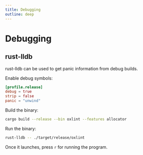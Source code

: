```yaml
---
title: Debugging
outline: deep
---
```


# Debugging

## rust-lldb

rust-lldb can be used to get panic information from debug builds.

Enable debug symbols:

```toml Cargo.toml
[profile.release]
debug = true
strip = false
panic = "unwind"
```

Build the binary:

```bash
cargo build --release --bin oxlint --features allocator
```

Run the binary:

```bash
rust-lldb -- ./target/release/oxlint
```

Once it launches, press `r` for running the program.
